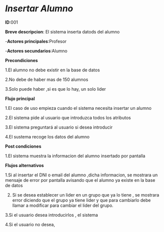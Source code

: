 # *Insertar Alumno*

**ID**:001

**Breve descripcion**: El sistema inserta datods del alumno

-**Actores principales**:Profesor

-**Actores secundarios**:Alumno 

**Precondiciones**

1.El alumno no debe existir en la base de datos

2.No debe de haber mas de 150 alumnos

3.Solo puede haber ,si es que lo hay, un solo lider

**Flujo principal** 

1.El caso de uso empieza cuando el sistema necesita insertar un alumno

2.El sistema pide al usuario que introduzca todos los atributos

3.El sistema preguntará al usuario si desea introducir

4.El sustema recoge los datos del alumno

**Post condiciones**

1.El sistema muestra la informacion del alumno insertado por pantalla

**Flujos alternativos**

  1.Si al insertar el DNI o email del alumno ,dicha informacion, se mostrara un mensaje de error por pantalla  avisando que el alumno  ya existe en la base de datos

  2. Si se desea establecer un lider en un grupo que ya lo tiene , se mostrara error diciendo que el grupo ya tiene lider y que para cambiarlo debe llamar a modificar para cambiar el lider del grupo.

  3.Si el usuario desea introducirlos , el sistema  

  4.Si el usuario no desea,

